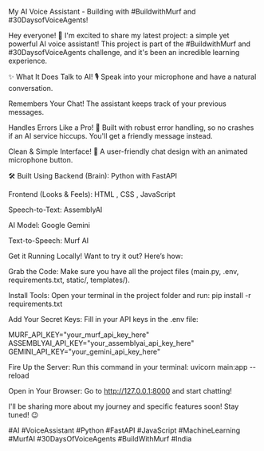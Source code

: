  My AI Voice Assistant - Building with #BuildwithMurf and #30DaysofVoiceAgents!


Hey everyone! 👋 I'm excited to share my latest project: a simple yet powerful AI voice assistant! This project is part of the #BuildwithMurf and #30DaysofVoiceAgents challenge, and it's been an incredible learning experience.

✨ What It Does
Talk to AI! 🎙️ Speak into your microphone and have a natural conversation.

Remembers Your Chat! The assistant keeps track of your previous messages.

Handles Errors Like a Pro! 💪 Built with robust error handling, so no crashes if an AI service hiccups. You'll get a friendly message instead.

Clean & Simple Interface! 📱 A user-friendly chat design with an animated microphone button.

🛠️ Built Using
Backend (Brain): Python with FastAPI

Frontend (Looks & Feels): HTML , CSS , JavaScript 

Speech-to-Text: AssemblyAI 

AI Model: Google Gemini 

Text-to-Speech: Murf AI 

Get it Running Locally!
Want to try it out? Here’s how:

Grab the Code: Make sure you have all the project files (main.py, .env, requirements.txt, static/, templates/).

Install Tools: Open your terminal in the project folder and run:
pip install -r requirements.txt

Add Your Secret Keys: Fill in your API keys in the .env file:

MURF_API_KEY="your_murf_api_key_here"
ASSEMBLYAI_API_KEY="your_assemblyai_api_key_here"
GEMINI_API_KEY="your_gemini_api_key_here"

Fire Up the Server: Run this command in your terminal:
uvicorn main:app --reload

Open in Your Browser: Go to http://127.0.0.1:8000 and start chatting!

I'll be sharing more about my journey and specific features soon! Stay tuned! 😉

#AI #VoiceAssistant #Python #FastAPI #JavaScript #MachineLearning #MurfAI #30DaysOfVoiceAgents #BuildWithMurf #India